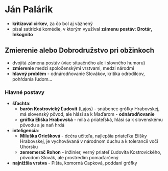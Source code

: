 # Ján Palárik
- **kritizoval cirkev**, za čo bol aj väznený
- písal satirické komédie, v ktorým využíval **zámenu postáv**: **Drotár, Inkognito**

## Zmierenie alebo Dobrodružstvo pri obžinkoch
- dvojitá zámena postáv (viac situačného ale i slovného humoru)
- **zmierenie** medzi spoločenskými vrstvami, medzi národmi
- **hlavný problém** - odnárodňovanie Slovákov, kritika odrodilcov, pohŕdania ľudom...

### Hlavné postavy
- **šľachta**:
	- **barón Kostrovický Ľudovít** (Lajos) - snúbenec grófky Hrabovskej, má slovenský pôvod, ale hlási sa k Maďarom - **odnárodňovanie**
	- **grófka Eliška Hrabovská** - milá a priateľská, hlási sa k slovenskému pôvodu a je naň hrdá
- **inteligencia**:
	- **Miluška Oriešková** - dcéra učiteľa, najlepšia priateľka Elišky  Hrabovskej, je vychovávaná v národnom duchu a k tolerancii voči Uhorsku
	- **zememerač Rohon** - inžinier, verný priateľ Ľudovíta Kostrovického, pôvodom Slovák, ale prostredím pomaďarčený
- **najnižšia vrstva** - Pišta, komorná Capková, poddaní grófky
